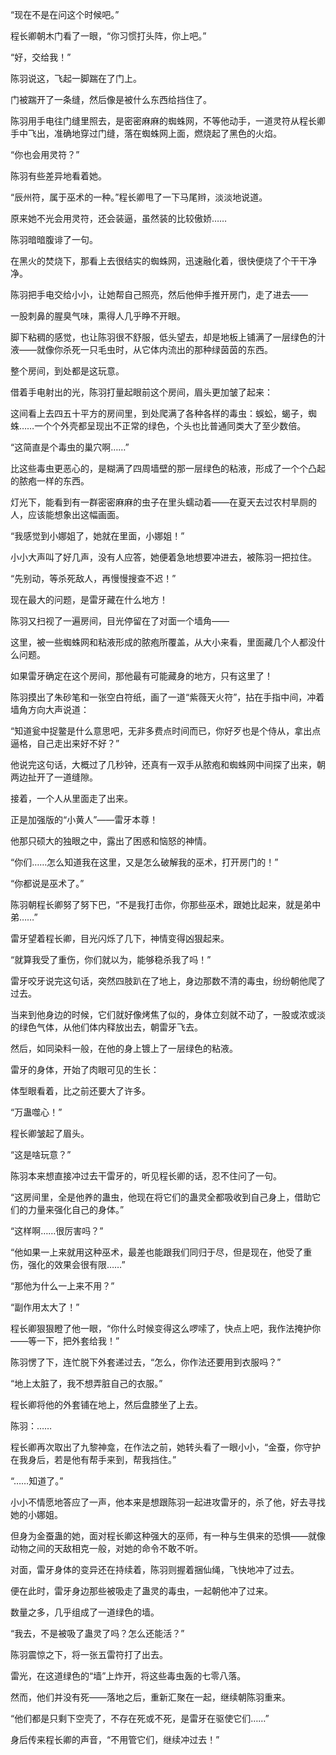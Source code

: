 “现在不是在问这个时候吧。”

程长卿朝木门看了一眼，“你习惯打头阵，你上吧。”

“好，交给我！”

陈羽说这，飞起一脚踹在了门上。

门被踹开了一条缝，然后像是被什么东西给挡住了。

陈羽用手电往门缝里照去，是密密麻麻的蜘蛛网，不等他动手，一道灵符从程长卿手中飞出，准确地穿过门缝，落在蜘蛛网上面，燃烧起了黑色的火焰。

“你也会用灵符？”

陈羽有些差异地看着她。

“辰州符，属于巫术的一种。”程长卿甩了一下马尾辫，淡淡地说道。

原来她不光会用灵符，还会装逼，虽然装的比较傲娇……

陈羽暗暗腹诽了一句。

在黑火的焚烧下，那看上去很结实的蜘蛛网，迅速融化着，很快便烧了个干干净净。

陈羽把手电交给小小，让她帮自己照亮，然后他伸手推开房门，走了进去——

一股刺鼻的腥臭气味，熏得人几乎睁不开眼。

脚下粘稠的感觉，也让陈羽很不舒服，低头望去，却是地板上铺满了一层绿色的汁液——就像你杀死一只毛虫时，从它体内流出的那种绿茵茵的东西。

整个房间，到处都是这玩意。

借着手电射出的光，陈羽打量起眼前这个房间，眉头更加皱了起来：

这间看上去四五十平方的房间里，到处爬满了各种各样的毒虫：蜈蚣，蝎子，蜘蛛……一个个外壳都呈现出不正常的绿色，个头也比普通同类大了至少数倍。

“这简直是个毒虫的巢穴啊……”

比这些毒虫更恶心的，是糊满了四周墙壁的那一层绿色的粘液，形成了一个个凸起的脓疱一样的东西。

灯光下，能看到有一群密密麻麻的虫子在里头蠕动着——在夏天去过农村旱厕的人，应该能想象出这幅画面。

“我感觉到小娜姐了，她就在里面，小娜姐！”

小小大声叫了好几声，没有人应答，她便着急地想要冲进去，被陈羽一把拉住。

“先别动，等杀死敌人，再慢慢搜查不迟！”

现在最大的问题，是雷牙藏在什么地方！

陈羽又扫视了一遍房间，目光停留在了对面一个墙角——

这里，被一些蜘蛛网和粘液形成的脓疱所覆盖，从大小来看，里面藏几个人都没什么问题。

如果雷牙确定在这个房间，那他最有可能藏身的地方，只有这里了！

陈羽摸出了朱砂笔和一张空白符纸，画了一道“紫薇天火符”，拈在手指中间，冲着墙角方向大声说道：

“知道瓮中捉鳖是什么意思吧，无非多费点时间而已，你好歹也是个侍从，拿出点逼格，自己走出来好不好？”

他说完这句话，大概过了几秒钟，还真有一双手从脓疱和蜘蛛网中间探了出来，朝两边扯开了一道缝隙。

接着，一个人从里面走了出来。

正是加强版的“小黄人”——雷牙本尊！

他那只硕大的独眼之中，露出了困惑和恼怒的神情。

“你们……怎么知道我在这里，又是怎么破解我的巫术，打开房门的！”

“你都说是巫术了。”

陈羽朝程长卿努了努下巴，“不是我打击你，你那些巫术，跟她比起来，就是弟中弟……”

雷牙望着程长卿，目光闪烁了几下，神情变得凶狠起来。

“就算我受了重伤，你们就以为，能够稳杀我了吗！”

雷牙咬牙说完这句话，突然四肢趴在了地上，身边那数不清的毒虫，纷纷朝他爬了过去。

当来到他身边的时候，它们就好像烤焦了似的，身体立刻就不动了，一股或浓或淡的绿色气体，从他们体内释放出去，朝雷牙飞去。

然后，如同染料一般，在他的身上镀上了一层绿色的粘液。

雷牙的身体，开始了肉眼可见的生长：

体型眼看着，比之前还要大了许多。

“万蛊噬心！”

程长卿皱起了眉头。

“这是啥玩意？”

陈羽本来想直接冲过去干雷牙的，听见程长卿的话，忍不住问了一句。

“这房间里，全是他养的蛊虫，他现在将它们的蛊灵全都吸收到自己身上，借助它们的力量来强化自己的身体。”

“这样啊……很厉害吗？”

“他如果一上来就用这种巫术，最差也能跟我们同归于尽，但是现在，他受了重伤，强化的效果会很有限……”

“那他为什么一上来不用？”

“副作用太大了！”

程长卿狠狠瞪了他一眼，“你什么时候变得这么啰嗦了，快点上吧，我作法掩护你——等一下，把外套给我！”

陈羽愣了下，连忙脱下外套递过去，“怎么，你作法还要用到衣服吗？”

“地上太脏了，我不想弄脏自己的衣服。”

程长卿将他的外套铺在地上，然后盘膝坐了上去。

陈羽：……

程长卿再次取出了九黎神龛，在作法之前，她转头看了一眼小小，“金蚕，你守护在我身后，若是他有帮手来到，帮我挡住。”

“……知道了。”

小小不情愿地答应了一声，他本来是想跟陈羽一起进攻雷牙的，杀了他，好去寻找她的小娜姐。

但身为金蚕蛊的她，面对程长卿这种强大的巫师，有一种与生俱来的恐惧——就像动物之间的天敌相克一般，对她的命令不敢不听。

对面，雷牙身体的变异还在持续着，陈羽则握着捆仙绳，飞快地冲了过去。

便在此时，雷牙身边那些被吸走了蛊灵的毒虫，一起朝他冲了过来。

数量之多，几乎组成了一道绿色的墙。

“我去，不是被吸了蛊灵了吗？怎么还能活？”

陈羽震惊之下，将一张五雷符打了出去。

雷光，在这道绿色的“墙”上炸开，将这些毒虫轰的七零八落。

然而，他们并没有死——落地之后，重新汇聚在一起，继续朝陈羽重来。

“他们都是只剩下空壳了，不存在死或不死，是雷牙在驱使它们……”

身后传来程长卿的声音，“不用管它们，继续冲过去！”
